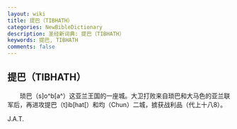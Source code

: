```yaml
---
layout: wiki
title: 提巴（TIBHATH）
categories: NewBibleDictionary
description: 圣经新词典: 提巴（TIBHATH）
keywords: 提巴, TIBHATH
comments: false
---
```


## 提巴（TIBHATH）

　　琐巴（s]o^b[a^）这亚兰王国的一座城。大卫打败来自琐巴和大马色的亚兰联军后，再进攻提巴（t]ib[hat[）和均（Chun）二城，掳获战利品（代上十八8）。

J.A.T.








